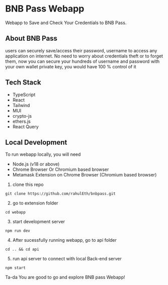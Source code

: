 # BNB Pass Webapp

Webapp to Save and Check Your Credentials to BNB Pass.

## About BNB Pass

users can securely save/access their password, username to access any application on internet. No need to worry about credentials theft or to forget them, now you can secure your hundreds of username and password with your own wallet private key, you would have 100 % control of it

## Tech Stack

- TypeScript
- React
- Tailwind
- MUI
- crypto-js
- ethers.js
- React Query

## Local Development

To run webapp locally, you will need

- Node.js (v18 or above)
- Chrome Browser Or Chromium based browser
- Metamask Extension on Chrome Browser (Chromium based browser)

1. clone this repo

```
git clone https://github.com/rahulEth/bnbpass.git
```

2. go to extension folder

```
cd webapp
```

3. start development server

```
npm run dev
```

4. After sucessfully running webapp, go to api folder

```
cd .. && cd api
```

5. run api server to connect with local Back-end server

```
npm start
```

Ta-da You are good to go and explore BNB pass Webapp!
